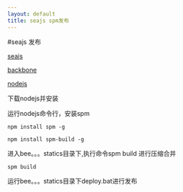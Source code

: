 ```yaml
---
layout: default
title: seajs spm发布
---
```

#seajs 发布

[seajs](http://seajs.org/docs/)

[backbone](http://www.csser.com/tools/backbone/backbone.js.html)

[nodejs](http://nodejs.org/)

下载nodejs并安装

运行nodejs命令行，安装spm
	
	npm install spm -g

	npm install spm-build -g

进入bee。。。statics目录下,执行命令spm build 进行压缩合并

	spm build

运行bee。。。statics目录下deploy.bat进行发布